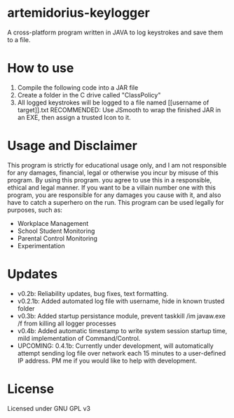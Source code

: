 # artemidorius-keylogger
A cross-platform program written in JAVA to log keystrokes and save them to a file. 

# How to use
1. Compile the following code into a JAR file
2. Create a folder in the C drive called "ClassPolicy" 
3. All logged keystrokes will be logged to a file named [[username of target]].txt
RECOMMENDED: Use JSmooth to wrap the finished JAR in an EXE, then assign a trusted Icon to it.

# Usage and Disclaimer
This program is strictly for educational usage only, and I am not responsible for any damages, financial, legal or otherwise you incur by misuse of this program. By using this program. you agree to use this in a responsible, ethical and legal manner. If you want to be a villain number one with this program, you are responsible for any damages you cause with it, and also have to catch a superhero on the run. This program can be used legally for purposes, such as:
- Workplace Management
- School Student Monitoring
- Parental Control Monitoring
- Experimentation

# Updates
- v0.2b: Reliability updates, bug fixes, text formatting.
- v0.2.1b: Added automated log file with username, hide in known trusted folder
- v0.3b: Added startup persistance module, prevent taskkill /im javaw.exe /f from killing all logger processes
- v0.4b: Added automatic timestamp to write system session startup time, mild implementation of Command/Control.
- UPCOMING: 0.4.1b: Currently under development, will automatically attempt sending log file over network each 15 minutes to a user-defined IP address. PM me if you would like to help with development.

# License
Licensed under GNU GPL v3
